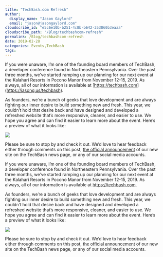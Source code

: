 ```yaml
---
title: "TechBash.com Refresh"
author: 
  display_name: "Jason Gaylord"
  email: "jason@jasongaylord.com"
cloudscribe_id: "e5c6e10b-b251-4c8b-b642-353860b3eaaa"
cloudscribe_path: "/Blog/techbashcom-refresh"
permalink: /Blog/techbashcom-refresh
date: 2019-02-28
categories: Events,TechBash
tags: 
---
```


If you were unaware, I’m one of the founding board members of TechBash, a developer conference found in Northeastern Pennsylvania. Over the past three months, we’ve started ramping up our planning for our next event at the Kalahari Resorts in Pocono Manor from November 12-15, 2019. As always, all of our information is available at [https://techbash.com](https://jasong.us/techbash). 

As founders, we’re a bunch of geeks that love development and are always fighting our inner desire to build something new and fresh. This year, we couldn’t hold that desire back and have designed and developed a refreshed website that’s more responsive, cleaner, and easier to use. We hope you agree and can find it easier to learn more about the event. Here’s a preview of what it looks like:

[![](https://cdn.jasongaylord.com/images/2019/02/28/techbash-website-refresh.png)](https://cdn.jasongaylord.com/images/2019/02/28/techbash-website-refresh.png)

Please be sure to stop by and check it out. We’d love to hear feedback either through comments on this post, [the official announcement](https://jasong.us/2tGHtOI) of our new site on the TechBash news page, or any of our social media accounts.<p>If you were unaware, I’m one of the founding board members of TechBash, a developer conference found in Northeastern Pennsylvania. Over the past three months, we’ve started ramping up our planning for our next event at the Kalahari Resorts in Pocono Manor from November 12-15, 2019. As always, all of our information is available at <a href="https://jasong.us/techbash" target="_blank">https://techbash.com</a>. </p><p>As founders, we’re a bunch of geeks that love development and are always fighting our inner desire to build something new and fresh. This year, we couldn’t hold that desire back and have designed and developed a refreshed website that’s more responsive, cleaner, and easier to use. We hope you agree and can find it easier to learn more about the event. Here’s a preview of what it looks like:</p><p><a href="https://cdn.jasongaylord.com/images/2019/02/28/techbash-website-refresh.png" target="_blank"><img src="https://cdn.jasongaylord.com/images/2019/02/28/techbash-website-refresh.png"></a></p><p>Please be sure to stop by and check it out. We’d love to hear feedback either through comments on this post, <a href="https://jasong.us/2tGHtOI" target="_blank">the official announcement</a> of our new site on the TechBash news page, or any of our social media accounts.</p>